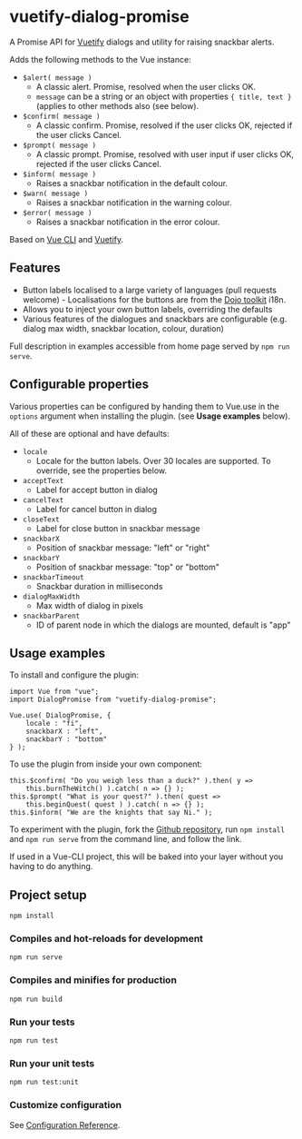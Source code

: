 # vuetify-dialog-promise

A Promise API for [Vuetify](https://www.npmjs.com/package/vuetify) dialogs and utility for raising snackbar alerts.
 
Adds the following methods to the Vue instance:

* `$alert( message )` 
    - A classic alert. Promise, resolved when the user clicks OK.
    - `message` can be a string or an object with properties `{ title, text }` (applies to other methods also (see below).
* `$confirm( message )` 
    - A classic confirm. Promise, resolved if the user clicks OK, rejected 
if the user clicks Cancel.
* `$prompt( message )` 
    - A classic prompt. Promise, resolved with user input if user clicks OK, rejected if the user clicks Cancel.
* `$inform( message )` 
    - Raises a snackbar notification in the default colour.
* `$warn( message )` 
    - Raises a snackbar notification in the warning colour.
* `$error( message )` 
    - Raises a snackbar notification in the error colour.

Based on [Vue CLI](https://cli.vuejs.org/) and [Vuetify](https://www.npmjs.com/package/vuetify).

## Features

* Button labels localised to a large variety of languages (pull requests welcome) - Localisations for the buttons are
from the [Dojo toolkit](https://dojotoolkit.org/) i18n.
* Allows you to inject your own button labels, overriding the defaults
* Various features of the dialogues and snackbars are configurable (e.g. dialog max width, snackbar location, colour, 
duration)

Full description in examples accessible from home page served by `npm run serve`.

## Configurable properties

Various properties can be configured by handing them to Vue.use in the `options` argument when installing the plugin. 
(see **Usage examples** below). 

All of these are optional and have defaults:

* `locale` 
    - Locale for the button labels. Over 30 locales are supported. To override, see the properties below.
* `acceptText` 
    - Label for accept button in dialog
* `cancelText` 
    - Label for cancel button in dialog
* `closeText` 
    - Label for close button in snackbar message
* `snackbarX` 
    - Position of snackbar message: "left" or "right"
* `snackbarY` 
    - Position of snackbar message: "top" or "bottom"
* `snackbarTimeout` 
    - Snackbar duration in milliseconds
* `dialogMaxWidth` 
    - Max width of dialog in pixels
* `snackbarParent` 
    - ID of parent node in which the dialogs are mounted, default is "app"

## Usage examples

To install and configure the plugin:

```
import Vue from "vue";
import DialogPromise from "vuetify-dialog-promise";

Vue.use( DialogPromise, {
    locale : "fi",
    snackbarX : "left",
    snackbarY : "bottom"
} );
```

To use the plugin from inside your own component:

```
this.$confirm( "Do you weigh less than a duck?" ).then( y => 
    this.burnTheWitch() ).catch( n => {} );
this.$prompt( "What is your quest?" ).then( quest => 
    this.beginQuest( quest ) ).catch( n => {} );
this.$inform( "We are the knights that say Ni." );
```

To experiment with the plugin, fork the [Github repository](https://github.com/PrimeJunta/vuetify-dialog-promise.git),
run `npm install` and `npm run serve` from the command line, and follow the link. 

If used in a Vue-CLI project, this will be baked into your layer without you having to do anything.

## Project setup
```
npm install
```

### Compiles and hot-reloads for development
```
npm run serve
```

### Compiles and minifies for production
```
npm run build
```

### Run your tests
```
npm run test
```

### Run your unit tests
```
npm run test:unit
```

### Customize configuration
See [Configuration Reference](https://cli.vuejs.org/config/).
